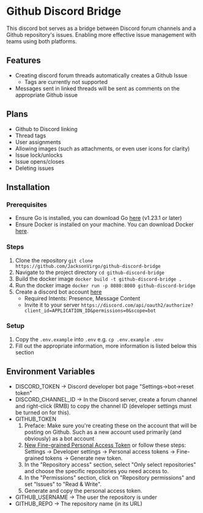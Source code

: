 # Github Discord Bridge

This discord bot serves as a bridge between Discord forum channels and a Github repository's issues. Enabling more effective issue management with teams using both platforms.

## Features

- Creating discord forum threads automatically creates a Github Issue
  - Tags are currently not supported
- Messages sent in linked threads will be sent as comments on the appropriate Github issue

## Plans

- Github to Discord linking
- Thread tags
- User assignments
- Allowing images (such as attachments, or even user icons for clarity)
- Issue lock/unlocks
- Issue opens/closes
- Deleting issues

## Installation

### Prerequisites

- Ensure Go is installed, you can download Go [here](https://golang.org/doc/install) (v1.23.1 or later)
- Ensure Docker is installed on your machine. You can download Docker [here](https://www.docker.com/get-started).

### Steps

1. Clone the repository `git clone https://github.com/JacksonVirgo/github-discord-bridge`
2. Navigate to the project directory `cd github-discord-bridge`
3. Build the docker image `docker build -t github-discord-bridge .`
4. Run the docker image `docker run -p 8080:8080 github-discord-bridge`
5. Create a discord bot account [here](https://discord.com/developers/applications?new_application=true)
   - Required Intents: Presence, Message Content
   - Invite it to your server `https://discord.com/api/oauth2/authorize?client_id=APPLICATION_ID&permissions=0&scope=bot`

### Setup

1. Copy the `.env.example` into `.env` e.g. `cp .env.example .env`
2. Fill out the appropriate information, more information is listed below this section

## Environment Variables

- DISCORD_TOKEN -> Discord developer bot page "Settings->bot->reset token"
- DISCORD_CHANNEL_ID -> In the Discord server, create a forum channel and right-click (RMB) to copy the channel ID (developer settings must be turned on for this).
- GITHUB_TOKEN
  1. Preface: Make sure you're creating these on the account that will be posting on Github. Such as a new account used primarily (and obviously) as a bot account
  2. [New Fine-grained Personal Access Token](https://github.com/settings/personal-access-tokens/new) or follow these steps: Settings -> Developer settings -> Personal access tokens -> Fine-grained tokens -> Generate new token.
  3. In the "Repository access" section, select "Only select repositories" and choose the specific repositories you need access to.
  4. In the "Permissions" section, click on "Repository permissions" and set "Issues" to "Read & Write".
  5. Generate and copy the personal access token.
- GITHUB_USERNAME -> The user the repository is under
- GITHUB_REPO -> The repository name (in its URL)
